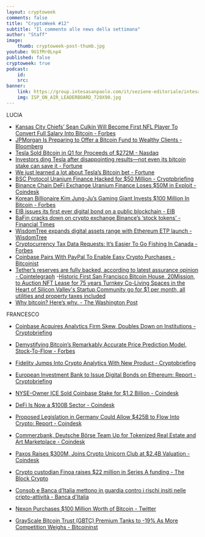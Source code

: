 ```yaml
---
layout: cryptoweek
comments: false
title: "CryptoWeek #12"
subtitle: "Il commento alle news della settimana" 
author: "Staff"
image:
    thumb: cryptoweek-post-thumb.jpg
youtube: 9U1fMr0Lnp4
published: false
cryptoweek: true
podcast:
    id: 
    src: 
banner:
    link: https://group.intesasanpaolo.com/it/sezione-editoriale/intesa-sanpaolo-on-air?utm_campaign=GoldInstitute&utm_source=GoldInstitute&utm_medium=Banner_CPM&utm_content=DisplayAwareness&utm_term=GoldInstitute_Banner_CPM_GoldInstitute_
    img: ISP_ON_AIR_LEADERBOARD_728X90.jpg
---
```


LUCIA

- [Kansas City Chiefs’ Sean Culkin Will Become First NFL Player To Convert Full Salary Into Bitcoin - Forbes](https://www.forbes.com/sites/nicholasreimann/2021/04/26/kansas-city-chiefs-sean-culkin-will-become-first-nfl-player-to-convert-full-salary-into-bitcoin/)
- [JPMorgan Is Preparing to Offer a Bitcoin Fund to Wealthy Clients - Bloomberg](https://www.bloomberg.com/news/articles/2021-04-26/jpmorgan-is-preparing-to-offer-a-bitcoin-fund-to-wealthy-clients)
- [Tesla Sold Bitcoin in Q1 for Proceeds of $272M - Nasdaq](https://www.nasdaq.com/articles/tesla-sold-bitcoin-in-q1-for-proceeds-of-%24272m-2021-04-26)
- [Investors ding Tesla after disappointing results—not even its bitcoin stake can save it - Fortune](https://fortune.com/2021/04/27/investors-ding-tesla-after-disappointing-results-not-even-its-bitcoin-stake-can-save-it/)
- [We just learned a lot about Tesla’s Bitcoin bet - Fortune](https://fortune.com/2021/04/27/tesla-tsla-bitcoin-btc-bet-how-much-has-it-made-elon-musk-profits/)
- [BSC Protocol Uranium Finance Hacked for $50 Million - Cryptpbriefing](https://cryptobriefing.com/bsc-protocol-uranium-finance-hacked-50-million/)
- [Binance Chain DeFi Exchange Uranium Finance Loses $50M in Exploit - Coindesk](https://www.coindesk.com/binance-smart-chain-defi-exchange-uranium-finance-exploit)
- [Korean Billionaire Kim Jung-Ju’s Gaming Giant Invests $100 Million In Bitcoin - Forbes](https://www.forbes.com/sites/jonathanburgos/2021/04/28/korean-billionaire-kim-jung-jus-gaming-giant-invests-100-million-in-bitcoin/?sh=460f48c76a2d)
- [EIB issues its first ever digital bond on a public blockchain - EIB](https://www.eib.org/en/press/all/2021-141-european-investment-bank-eib-issues-its-first-ever-digital-bond-on-a-public-blockchain)
- [BaFin cracks down on crypto exchange Binance’s ‘stock tokens’ - Financial Times](https://www.ft.com/content/f52826e7-b2e7-4619-800e-782bf3f7da55)
- [WisdomTree expands digital assets range with Ethereum ETP launch - WisdomTree](https://www.wisdomtree.eu/en-gb/press-room/tabs/latest-news/wisdomtree-expands-digital-assets-range-with-ethereum-etp-launch)
- [Cryptocurrency Tax Data Requests: It’s Easier To Go Fishing In Canada - Forbes](https://www.forbes.com/sites/taxnotes/2021/04/29/cryptocurrency-tax-data-requests-its-easier-to-go-fishing-in-canada/?sh=3a63b70c2fd5)
- [Coinbase Pairs With PayPal To Enable Easy Crypto Purchases - Bitcoinist](https://bitcoinist.com/coinbase-pairs-with-paypal-to-enable-easy-crypto-purchases/)
- [Tether’s reserves are fully backed, according to latest assurance opinion - Cointelegraph](https://cointelegraph.com/news/tether-s-reserves-are-fully-backed-according-to-latest-assurance-opinion)
-[Historic First San Francisco Bitcoin House, 20Mission, to Auction NFT Lease for 75 years Turnkey Co-Living Spaces in the Heart of Silicon Valley's Startup Community go for $1 per month, all utilities and property taxes included](https://financialpost.com/globe-newswire/historic-first-san-francisco-bitcoin-house-20mission-to-auction-nft-lease-for-75-years-turnkey-co-living-spaces-in-the-heart-of-silicon-valleys-startup-community-go-for-1-per-month-all-utilitie)
- [Why bitcoin? Here’s why. - The Washington Post](https://www.washingtonpost.com/opinions/letters-to-the-editor/why-bitcoin-heres-why/2021/04/25/a5c2de22-a207-11eb-b314-2e993bd83e31_story.html)

FRANCESCO

- [Coinbase Acquires Analytics Firm Skew, Doubles Down on Institutions - Cryptobriefing](https://cryptobriefing.com/coinbase-acquires-analytics-firm-skew-doubles-down-institutions/)
- [Demystifying Bitcoin’s Remarkably Accurate Price Prediction Model, Stock-To-Flow - Forbes](https://www.forbes.com/sites/stevenehrlich/2021/04/29/demystifying-bitcoins-remarkably-accurate-price-prediction-model-stock-to-flow/)
- [Fidelity Jumps Into Crypto Analytics With New Product - Cryptobriefing](https://cryptobriefing.com/fidelity-jumps-crypto-analytics-new-product/)
- [European Investment Bank to Issue Digital Bonds on Ethereum: Report - Cryptobriefing](https://cryptobriefing.com/european-investment-bank-issue-digital-bonds-ethereum-report/)
- [NYSE-Owner ICE Sold Coinbase Stake for $1.2 Billion - Coindesk](https://www.coindesk.com/nyse-owner-ice-sold-coinbase-stake-for-1-2-billion)
- [DeFi Is Now a $100B Sector - Coindesk](https://www.coindesk.com/defi-100-billion-dolla)
- [Proposed Legislation in Germany Could Allow $425B to Flow Into Crypto: Report - Coindesk](https://www.coindesk.com/proposed-legislation-in-germany-could-allow-425b-to-flow-into-crypto-report)
- [Commerzbank, Deutsche Börse Team Up for Tokenized Real Estate and Art Marketplace - Coindesk](https://www.coindesk.com/commerzbank-deutsche-borse-tokenized-real-estate-art-marketplace)
- [Paxos Raises $300M, Joins Crypto Unicorn Club at $2.4B Valuation - Coindesk](https://www.coindesk.com/paxos-raises-300m-joins-crypto-unicorn-club-at-2-4b-valuation)



- [Crypto custodian Finoa raises $22 million in Series A funding - The Block Crypto](https://www.theblockcrypto.com/linked/103236/crypto-custodian-finoa-raises-22-million-series-a-funding)
- [Consob e Banca d’Italia mettono in guardia contro i rischi insiti nelle cripto-attività - Banca d'Italia](https://www.bancaditalia.it/media/comunicati/documenti/2021-01/CS_Congiunto_BI_CONSOB_cryptoasset.pdf)
- [Nexon Purchases $100 Million Worth of Bitcoin - Twitter](https://twitter.com/DocumentingBTC/status/1387385096819326979/photo/1)

- [GrayScale Bitcoin Trust (GBTC) Premium Tanks to -19% As More Competition Weighs - Bitcoininst](https://bitcoinist.com/grayscale-bitcoin-trust-gbtc-premium-tanks-to-19-as-more-competition-weighs-in/)